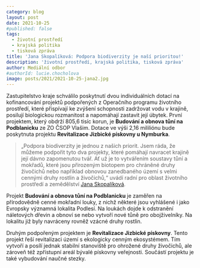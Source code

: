 ```yaml
---
category: blog
layout: post
date: 2021-10-25
#published: false
tags: 
  - životní prostředí
  - krajská politika
  - tisková zpráva
title: 'Jana Skopalíková: Podpora biodiverzity je naší prioritou!'
description: 'životní prostředí, krajská politika, tisková zpráva'
author: Mediální odbor
#authorId: lucie.chocholova
image: posts/2021/2021-10-25-jana2.jpg
---
```


Zastupitelstvo kraje schválilo poskytnutí dvou individuálních dotací na kofinancování projektů podpořených z Operačního programu životního prostředí, které přispívají ke zvýšení schopnosti zadržovat vodu v krajině, posilují biologickou rozmanitost a napomáhají zastavit její úbytek. První projektem, který obdrží 805,6 tisíc korun, je **Budování a obnova tůní na Podblanicku** ze ZO ČSOP Vlašim. Dotace ve výši 2,16 mililiónu bude poskytnuta projektu **Revitalizace Jizbické pískovny u Nymburka**.

> „Podpora biodiverzity je jednou z našich priorit. Jsem ráda, že můžeme podpořit tyto dva projekty, které pomáhají navracet krajině její dávno zapomenutou tvář. Ať už je to vytvářením soustavy tůní a mokřadů, které jsou přirozeným biotopem pro chráněné druhy živočichů nebo například obnovou zanedbaného území s velmi cennými druhy rostlin a živočichů,“ uvádí radní pro oblast životního prostředí a zemědělství [Jana Skopalíková](https://stredocesky.pirati.cz/lide/jana-skopalikova/).

Projekt **Budování a obnova tůní na Podblanicku** je zaměřen na přírodovědně cenné mokřadní louky, z nichž některé jsou vyhlášené i jako Evropsky významná lokalita Podlesí. Na loukách dojde k odstranění náletových dřevin a obnoví se nebo vytvoří nové tůně pro obojživelníky. Na lokalitu již byly navráceny rovněž vzácné druhy rostlin.

Druhým podpořeným projektem je **Revitalizace Jizbické pískovny**. Tento projekt řeší revitalizaci území s ekologicky cenným ekosystémem. Tím vytvoří a posílí jednak stabilní stanoviště pro ohrožené druhy živočichů, ale zároveň též zpřístupní areál bývalé pískovny veřejnosti. Součástí projektu je také vybudování naučné stezky.
 
